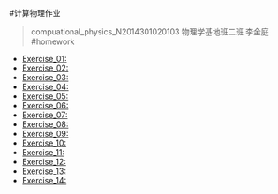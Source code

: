#计算物理作业 
>compuational_physics_N2014301020103
>物理学基地班二班
>李金庭
#homework
* [Exercise_01:]()
* [Exercise_02:]()
* [Exercise_03:]()
* [Exercise_04:]()
* [Exercise_05:]()
* [Exercise_06:]()
* [Exercise_07:]()
* [Exercise_08:]()
* [Exercise_09:]()
* [Exercise_10:]()
* [Exercise_11:]()
* [Exercise_12:]()
* [Exercise_13:]()
* [Exercise_14:]()
